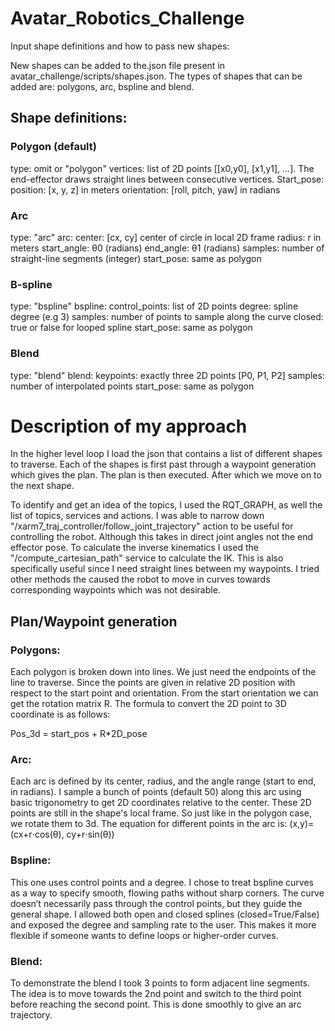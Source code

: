 # Avatar_Robotics_Challenge

Input shape definitions and how to pass new shapes:

New shapes can be added to the.json file present in avatar_challenge/scripts/shapes.json.
The types of shapes that can be added are: polygons, arc, bspline and blend.

## Shape definitions:
### Polygon (default)
type: omit or "polygon"
vertices: list of 2D points [[x0,y0], [x1,y1], ...]. The end-effector draws straight lines between consecutive vertices.
Start_pose:
position: [x, y, z] in meters
orientation: [roll, pitch, yaw] in radians

### Arc
type: "arc"
arc:
center: [cx, cy] center of circle in local 2D frame
radius: r in meters
start_angle: θ0 (radians)
end_angle: θ1 (radians)
samples: number of straight-line segments (integer)
start_pose: same as polygon

### B-spline
type: "bspline"
bspline:
control_points: list of 2D points
degree: spline degree (e.g 3)
samples: number of points to sample along the curve
closed: true or false for looped spline
start_pose: same as polygon

### Blend
type: "blend"
blend:
keypoints: exactly three 2D points [P0, P1, P2]
samples: number of interpolated points
start_pose: same as polygon


# Description of my approach

In the higher level loop I load the json that contains a list of different shapes to traverse. Each of the shapes is first past through a waypoint generation which gives the plan. The plan is then executed. After which we move on to the next shape. 

To identify and get an idea of the topics, I used the RQT_GRAPH, as well the list of topics, services and actions. I was able to narrow down "/xarm7_traj_controller/follow_joint_trajectory" action to be useful for controlling the robot. Although this takes in direct joint angles not the end effector pose. To calculate the inverse kinematics I used the "/compute_cartesian_path" service to calculate the IK. This is also specifically useful since I need straight lines between my waypoints. I tried other methods the caused the robot to move in curves towards corresponding waypoints which was not desirable.


## Plan/Waypoint generation
### Polygons:
Each polygon is broken down into lines. We just need the endpoints of the line to traverse. Since the points are given in relative 2D position with respect to the start point and orientation. From the start orientation we can get the rotation matrix R. The formula to convert the 2D point to 3D coordinate is as follows:

Pos_3d = start_pos + R*2D_pose

### Arc:
Each arc is defined by its center, radius, and the angle range (start to end, in radians). I sample a bunch of points (default 50) along this arc using basic trigonometry to get 2D coordinates relative to the center.
These 2D points are still in the shape's local frame. So just like in the polygon case, we rotate them to 3d. The equation for different points in the arc is:
(x,y)=(cx+r⋅cos(θ), cy+r⋅sin(θ))

### Bspline:

This one uses control points and a degree. I chose to treat bspline curves as a way to specify smooth, flowing paths without sharp corners. The curve doesn’t necessarily pass through the control points, but they guide the general shape.
I allowed both open and closed splines (closed=True/False) and exposed the degree and sampling rate to the user. This makes it more flexible if someone wants to define loops or higher-order curves.


### Blend:
To demonstrate the blend I took 3 points to form adjacent line segments. The idea is to move towards the 2nd point and switch to the third point before reaching the second point. This is done smoothly to give an arc trajectory. 

